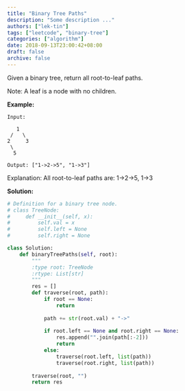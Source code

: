 ```yaml
---
title: "Binary Tree Paths"
description: "Some description ..."
authors: ["lek-tin"]
tags: ["leetcode", "binary-tree"]
categories: ["algorithm"]
date: 2018-09-13T23:00:42+08:00
draft: false
archive: false
---
```

Given a binary tree, return all root-to-leaf paths.

Note: A leaf is a node with no children.

**Example:**
```
Input:

   1
 /   \
2     3
 \
  5

Output: ["1->2->5", "1->3"]
```
Explanation: All root-to-leaf paths are: 1->2->5, 1->3

**Solution:**
```python
# Definition for a binary tree node.
# class TreeNode:
#     def __init__(self, x):
#         self.val = x
#         self.left = None
#         self.right = None

class Solution:
    def binaryTreePaths(self, root):
        """
        :type root: TreeNode
        :rtype: List[str]
        """
        res = []
        def traverse(root, path):
            if root == None:
                return
            
            path += str(root.val) + "->"
        
            if root.left == None and root.right == None:
                res.append("".join(path[:-2]))
                return
            else:
                traverse(root.left, list(path))
                traverse(root.right, list(path))
            
        traverse(root, "")
        return res
            
```